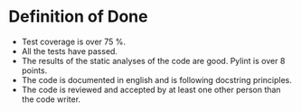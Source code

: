 # Definition of Done

- Test coverage is over 75 %.
- All the tests have passed.
- The results of the static analyses of the code are good. Pylint is over 8 points.
- The code is documented in english and is following docstring principles.
- The code is reviewed and accepted by at least one other person than the code writer.